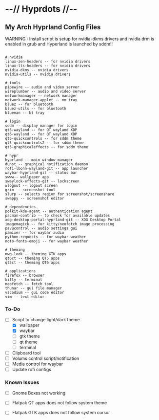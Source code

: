 # --// Hyprdots //--

## My Arch Hyprland Config Files

WARNING : Install script is setup for nvidia-dkms drivers and nvidia drm is enabled in grub and Hyperland is launched by sddm!!


```

# nvidia
linux-zen-headers -- for nvidia drivers
linux-lts-headers -- for nvidia drivers
nvidia-dkms -- nvidia drivers
nvidia-utils -- nvidia drivers

# tools
pipewire -- audio and video server
wireplumber -- audio and video server
networkmanager -- network manager
network-manager-applet -- nm tray
bluez -- for bluetooth
bluez-utils -- for bluetooth
blueman -- bt tray

# login
sddm -- display manager for login
qt5-wayland -- for QT wayland XDP
qt6-wayland -- for QT wayland XDP
qt5-quickcontrols -- for sddm theme
qt5-quickcontrols2 -- for sddm theme
qt5-graphicaleffects -- for sddm theme

# hypr
hyprland -- main window manager
dunst -- graphical notification daemon
rofi-lbonn-wayland-git -- app launcher
waybar-hyprland-git -- status bar
swww-- wallpaper app
swaylock-effects-git -- lockscreen
wlogout -- logout screen
grim -- screenshot tool
slurp -- selects region for screenshot/screenshare
swappy -- screenshot editor

# dependencies
polkit-kde-agent -- authentication agent
pacman-contrib -- to check for available updates
xdg-desktop-portal-hyprland-git -- XDG Desktop Portal
imagemagick -- for kitty/neofetch image processing
pavucontrol -- audio settings gui
pamixer -- for waybar audio
python-requests -- for waybar weather
noto-fonts-emoji -- for waybar weather

# theming
nwg-look -- theming GTK apps
qt6ct -- theming QT5 apps
qt5ct -- theming QT6 apps

# applications
firefox -- browser
kitty -- terminal
neofetch -- fetch tool
thunar -- gui file manager
vscodium -- gui code editor
vim -- text editor

```


### To-Do
- [ ] Script to change light/dark theme
    - [x] wallpaper
    - [x] waybar
    - [ ] gtk theme
    - [ ] qt theme
    - [ ] terminal
- [ ] Clipboard tool
- [ ] Volums control script/notification
- [ ] Media control for waybar
- [ ] Update rofi configs

### Known Issues
- [ ] Gnome Boxes not working
- [ ] Flatpak QT apps does not follow system theme
- [ ] Flatpak GTK apps does not follow system cursor

